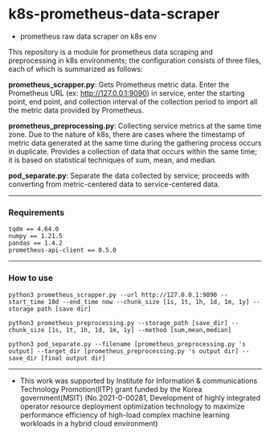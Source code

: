 # k8s-prometheus-data-scraper    
- prometheus raw data scraper on k8s env    

This repository is a module for prometheus data scraping and preprocessing in k8s environments; the configuration consists of three files, each of which is summarized as follows:

**prometheus_scrapper.py**: Gets Prometheus metric data. Enter the Prometheus URL (ex: http://127.0.0.1:9090) in service, enter the starting point, end point, and collection interval of the collection period to import all the metric data provided by Prometheus.

**prometheus_preprocessing.py**: Collecting service metrics at the same time zone. Due to the nature of k8s, there are cases where the timestamp of metric data generated at the same time during the gathering process occurs in duplicate. Provides a collection of data that occurs within the same time; it is based on statistical techniques of sum, mean, and median.

**pod_separate.py**: Separate the data collected by service; proceeds with converting from metric-centered data to service-centered data.

------------
### Requirements
```
tqdm == 4.64.0
numpy == 1.21.5
pandas == 1.4.2
prometheus-api-client == 0.5.0
```

-----------------

### How to use
```
python3 prometheus_scrapper.py --url http://127.0.0.1:9090 --start_time 10d --end_time now --chunk_size [1s, 1t, 1h, 1d, 1m, 1y] --storage path [save dir]

python3 prometheus_preprocessing.py --storage_path [save_dir] --chunk_size [1s, 1t, 1h, 1d, 1m, 1y] --method [sum,mean,median]

python3 pod_separate.py --filename [prometheus_preprocessing.py 's output] --target_dir [prometheus_preprocessing.py 's output dir] --save_dir [final output dir]
```
------------------
- This work was supported by Institute for Information & communications Technology Promotion(IITP) grant funded by the Korea government(MSIT) (No.2021-0-00281, Development of highly integrated operator resource deployment optimization technology to maximize performance efficiency of high-load complex machine learning workloads in a hybrid cloud environment)

<!-- >>>>>>> aa9fb28b66f0adeadda5fcc24ea04af177947340 -->